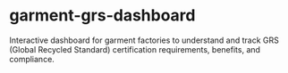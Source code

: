 # garment-grs-dashboard
Interactive dashboard for garment factories to understand and track GRS (Global Recycled Standard) certification requirements, benefits, and compliance.
